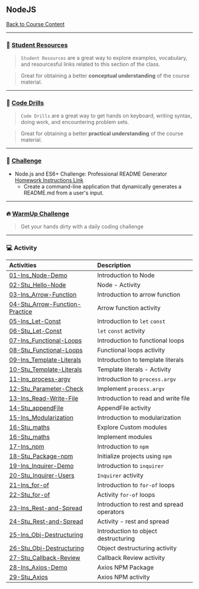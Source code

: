 ## NodeJS
[Back to Course Content](../../README.md)

-----
### :book: **[Student Resources](student-resources/README.md)**

> `Student Resources` are a great way to explore examples, vocabulary, and resourcesful links related to this section of the class.

> Great for obtaining a better **conceptual understanding** of the course material. 

------
### :dart: **[Code Drills](code-drills/README.md)**

> `Code Drills` are a great way to get hands on keyboard, writing syntax, doing work, and encountering problem sets. 

> Great for obtaining a better **practical understanding** of the course material. 

-----
### :pencil: **[Challenge](challenge/README.md)**

- Node.js and ES6+ Challenge: Professional README Generator
[Homework Instructions Link](challenge/README.md)
    * Create a command-line application that dynamically generates a README.md from a user's input.


-----

### :fire: **[WarmUp Challenge](warm-up-challenge)**

> Get your hands dirty with a daily coding challenge

-----

### :computer: Activity

|  Activities |  Description |
|:--	|:--
|[01-Ins_Node-Demo](activities/01-Ins_Node-Demo)| Introduction to Node |
|[02-Stu_Hello-Node](activities/02-Stu_Hello-Node)| Node - Activity |
|[03-Ins_Arrow-Function](activities/03-Ins_Arrow-Function)| Introduction to arrow function |
|[04-Stu_Arrow-Function-Practice](activities/04-Stu_Arrow-Function-Practice)| Arrow function activity |
|[05-Ins_Let-Const](activities/05-Ins_Let-Const)| Introduction to `let` `const` |
|[06-Stu_Let-Const](activities/06-Stu_Let-Const)| `let` `const` activity |
|[07-Ins_Functional-Loops](activities/07-Ins_Functional-Loops)| Introduction to functional loops |
|[08-Stu_Functional-Loops](activities/08-Stu_Functional-Loops)| Functional loops activity |
|[09-Ins_Template-Literals](activities/09-Ins_Template-Literals)| Introduction to template literals |
|[10-Stu_Template-Literals](activities/10-Stu_Template-Literals)| Template literals - Activity |
|[11-Ins_process-argv](activities/11-Ins_process-argv)| Introduction to `process.argv` |
|[12-Stu_Parameter-Check](activities/12-Stu_Parameter-Check)| Implement `process.argv` |
|[13-Ins_Read-Write-File](activities/13-Ins_Read-Write-File)| Introduction to read and write file |
|[14-Stu_appendFile](activities/14-Stu_appendFile)| AppendFile activity |
|[15-Ins_Modularization](activities/15-Ins_Modularization)| Introduction to modularization |
|[16-Stu_maths](activities/16-Stu_maths)| Explore Custom modules |
|[16-Stu_maths](activities/16-Stu_maths)| Implement modules |
|[17-Ins_npm](activities/17-Ins_npm)| Introduction to `npm` |
|[18-Stu_Package-npm](activities/18-Stu_Package-npm)| Initialize projects using `npm` |
|[19-Ins_Inquirer-Demo](activities/19-Ins_Inquirer-Demo)| Introduction to `inquirer` |
|[20-Stu_Inquirer-Users](activities/20-Stu_Inquirer-Users)| `Inquirer` activity |
|[21-Ins_for-of](activities/21-Ins_for-of)| Introduction to `for-of` loops |
|[22-Stu_for-of](activities/22-Stu_for-of)| Activity `for-of` loops |
|[23-Ins_Rest-and-Spread](activities/23-Ins_Rest-and-Spread)| Introduction to rest and spread operators |
|[24-Stu_Rest-and-Spread](activities/24-Stu_Rest-and-Spread)| Activity - rest and spread |
|[25-Ins_Obj-Destructuring](activities/25-Ins_Obj-Destructuring)| Introduction to object destructuring |
|[26-Stu_Obj-Destructuring](activities/26-Stu_Obj-Destructuring)| Object destructuring activity |
|[27-Stu_Callback-Review](activities/27-Stu_Callback-Review)| Callback Review activity |
|[28-Ins_Axios-Demo](activities/28-Ins_Axios-Demo)| Axios NPM Package |
|[29-Stu_Axios](activities/29-Stu_Axios)| Axios NPM activity |

